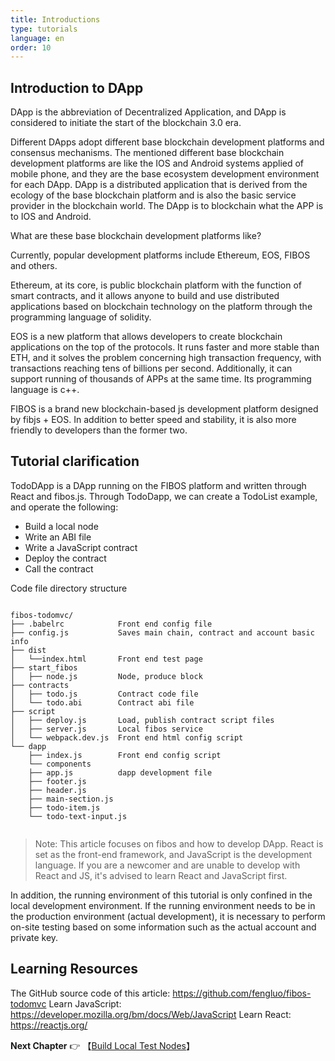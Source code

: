 ```yaml
---
title: Introductions
type: tutorials
language: en
order: 10
---
```


## Introduction to DApp

DApp is the abbreviation of Decentralized Application, and DApp is considered to initiate the start of the blockchain 3.0 era.

Different DApps adopt different base blockchain development platforms and consensus mechanisms. The mentioned different base blockchain development platforms are like the IOS and Android systems applied of mobile phone, and they are the base ecosystem development environment for each DApp. DApp is a distributed application that is derived from the ecology of the base blockchain platform and is also the basic service provider in the blockchain world. The DApp is to blockchain what the APP is to IOS and Android.

What are these base blockchain development platforms like?

Currently, popular development platforms include Ethereum, EOS, FIBOS and others.

Ethereum, at its core, is public blockchain platform with the function of smart contracts, and it allows anyone to build and use distributed applications based on blockchain technology on the platform through the programming language of solidity.

EOS is a new platform that allows developers to create blockchain applications on the top of the protocols. It runs faster and more stable than ETH, and it solves the problem concerning high transaction frequency, with transactions reaching tens of billions per second. Additionally, it can support running of thousands of APPs at the same time. Its programming language is c++.

FIBOS is a brand new blockchain-based js development platform designed by fibjs + EOS. In addition to better speed and stability, it is also more friendly to developers than the former two.



## Tutorial clarification

TodoDApp is a DApp running on the FIBOS platform and written through React and fibos.js. Through TodoDapp, we can create a TodoList example, and operate the following:
- Build a local node
- Write an ABI file
- Write a JavaScript contract
- Deploy the contract
- Call the contract


Code file directory structure

```

fibos-todomvc/
├── .babelrc            Front end config file
├── config.js           Saves main chain, contract and account basic info
├── dist 
│   └──index.html       Front end test page
├── start_fibos 
│   ├── node.js         Node, produce block
├── contracts
│   ├── todo.js         Contract code file
│   └── todo.abi        Contract abi file
├── script
│   ├── deploy.js       Load, publish contract script files
│   ├── server.js       Local fibos service
│   └── webpack.dev.js  Front end html config script
└── dapp
    ├── index.js        Front end config script 
    └── components
   	├── app.js          dapp development file
   	├── footer.js 
   	├── header.js
   	├── main-section.js
   	├── todo-item.js
   	└── todo-text-input.js
	   
```

> Note: This article focuses on fibos and how to develop DApp. React is set as the front-end framework, and JavaScript is the development language. If you are a newcomer and are unable to develop with React and JS, it's advised to learn React and JavaScript first. 

In addition, the running environment of this tutorial is only confined in the local development environment. If the running environment needs to be in the production environment (actual development), it is necessary to perform on-site testing based on some information such as the actual account and private key.

## Learning Resources

The GitHub source code of this article: <https://github.com/fengluo/fibos-todomvc> 
Learn JavaScript: <https://developer.mozilla.org/bm/docs/Web/JavaScript>
Learn React: <https://reactjs.org/>

**Next Chapter**
👉 【[Build Local Test Nodes](setnode.html)】